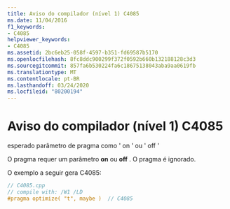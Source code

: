 ```yaml
---
title: Aviso do compilador (nível 1) C4085
ms.date: 11/04/2016
f1_keywords:
- C4085
helpviewer_keywords:
- C4085
ms.assetid: 2bc6eb25-058f-4597-b351-fd69587b5170
ms.openlocfilehash: 8fc8ddc900299f372f0592b660b132188128c3d3
ms.sourcegitcommit: 857fa6b530224fa6c18675138043aba9aa0619fb
ms.translationtype: MT
ms.contentlocale: pt-BR
ms.lasthandoff: 03/24/2020
ms.locfileid: "80200194"
---
```

# <a name="compiler-warning-level-1-c4085"></a>Aviso do compilador (nível 1) C4085

esperado parâmetro de pragma como ' on ' ou ' off '

O pragma requer um parâmetro **on** ou **off** . O pragma é ignorado.

O exemplo a seguir gera C4085:

```cpp
// C4085.cpp
// compile with: /W1 /LD
#pragma optimize( "t", maybe )  // C4085
```

